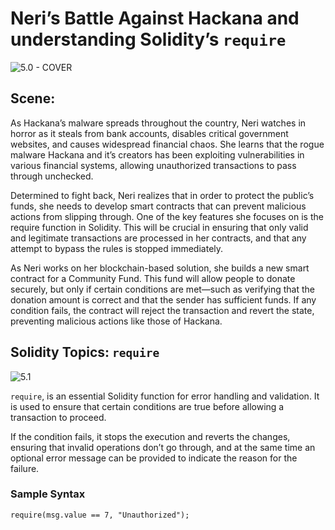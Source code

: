 # Neri’s Battle Against Hackana and understanding Solidity’s `require`

![5.0 - COVER](https://blockskwela.s3.ap-southeast-1.amazonaws.com/courses/contracts/ch_01_basic_solidity/le_05_battle_against_hackana/5.0%20-%20COVER.png)

## Scene:

As Hackana’s malware spreads throughout the country, Neri watches in horror as it steals from bank accounts, disables critical government websites, and causes widespread financial chaos. She learns that the rogue malware Hackana and it’s creators has been exploiting vulnerabilities in various financial systems, allowing unauthorized transactions to pass through unchecked.

Determined to fight back, Neri realizes that in order to protect the public’s funds, she needs to develop smart contracts that can prevent malicious actions from slipping through. One of the key features she focuses on is the require function in Solidity. This will be crucial in ensuring that only valid and legitimate transactions are processed in her contracts, and that any attempt to bypass the rules is stopped immediately.

As Neri works on her blockchain-based solution, she builds a new smart contract for a Community Fund. This fund will allow people to donate securely, but only if certain conditions are met—such as verifying that the donation amount is correct and that the sender has sufficient funds. If any condition fails, the contract will reject the transaction and revert the state, preventing malicious actions like those of Hackana.

## Solidity Topics: `require`

![5.1](https://blockskwela.s3.ap-southeast-1.amazonaws.com/courses/contracts/ch_01_basic_solidity/le_05_battle_against_hackana/5.1.png)

`require`, is an essential Solidity function for error handling and validation. It is used to ensure that certain conditions are true before allowing a transaction to proceed.

If the condition fails, it stops the execution and reverts the changes, ensuring that invalid operations don’t go through, and at the same time an optional error message can be provided to indicate the reason for the failure.

### Sample Syntax

```solidity
require(msg.value == 7, "Unauthorized");
```
